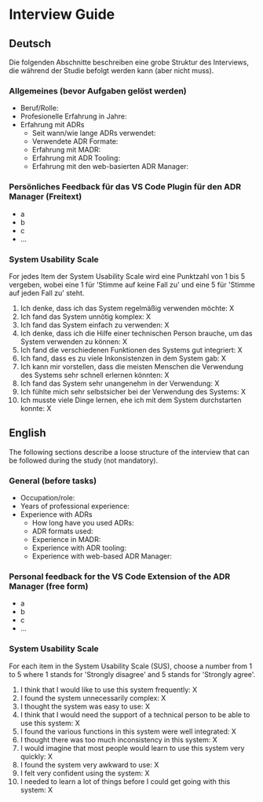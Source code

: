 # Interview Guide

## Deutsch

Die folgenden Abschnitte beschreiben eine grobe Struktur des Interviews, die während der Studie befolgt werden kann (aber nicht muss).


### Allgemeines (bevor Aufgaben gelöst werden)

* Beruf/Rolle:
* Profesionelle Erfahrung in Jahre: 
* Erfahrung mit ADRs
  * Seit wann/wie lange ADRs verwendet: 
  * Verwendete ADR Formate: 
  * Erfahrung mit MADR: 
  * Erfahrung mit ADR Tooling: 
  * Erfahrung mit den web-basierten ADR Manager: 


### Persönliches Feedback für das VS Code Plugin für den ADR Manager (Freitext)

* a
* b
* c
* ...


### System Usability Scale

For jedes Item der System Usability Scale wird eine Punktzahl von 1 bis 5 vergeben, wobei eine 1 für 'Stimme auf keine Fall zu' und eine 5 für 'Stimme auf jeden Fall zu' steht.

1. Ich denke, dass ich das System regelmäßig verwenden möchte: X
2. Ich fand das System unnötig komplex: X
3. Ich fand das System einfach zu verwenden: X
4. Ich denke, dass ich die Hilfe einer technischen Person brauche, um das System verwenden zu können: X
5. Ich fand die verschiedenen Funktionen des Systems gut integriert: X
6. Ich fand, dass es zu viele Inkonsistenzen in dem System gab: X
7. Ich kann mir vorstellen, dass die meisten Menschen die Verwendung des Systems sehr schnell erlernen könnten: X
8. Ich fand das System sehr unangenehm in der Verwendung: X
9. Ich fühlte mich sehr selbstsicher bei der Verwendung des Systems: X
10. Ich musste viele Dinge lernen, ehe ich mit dem System durchstarten konnte: X




## English

The following sections describe a loose structure of the interview that can be followed during the study (not mandatory).


### General (before tasks)

* Occupation/role: 
* Years of professional experience: 
* Experience with ADRs
  * How long have you used ADRs: 
  * ADR formats used: 
  * Experience in MADR: 
  * Experience with ADR tooling: 
  * Experience with web-based ADR Manager: 


### Personal feedback for the VS Code Extension of the ADR Manager (free form)

* a
* b
* c
* ...


### System Usability Scale

For each item in the System Usability Scale (SUS), choose a number from 1 to 5 where 1 stands for 'Strongly disagree' and 5 stands for 'Strongly agree'.

1. I think that I would like to use this system frequently: X
2. I found the system unnecessarily complex: X
3. I thought the system was easy to use: X
4. I think that I would need the support of a technical person to be able to use this system: X
5. I found the various functions in this system were well integrated: X
6. I thought there was too much inconsistency in this system: X
7. I would imagine that most people would learn to use this system very quickly: X
8. I found the system very awkward to use: X
9. I felt very confident using the system: X
10. I needed to learn a lot of things before I could get going with this system: X


